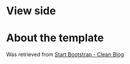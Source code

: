 # View side


# About the template 
Was retrieved from [Start Bootstrap - Clean Blog](https://startbootstrap.com/template-overviews/clean-blog/)


